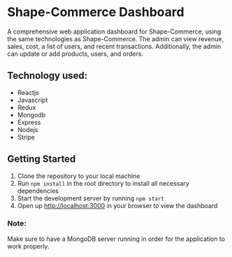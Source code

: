<h1>Shape-Commerce Dashboard</h1>
<p>A comprehensive web application dashboard for Shape-Commerce, using the same technologies as Shape-Commerce. The admin can view revenue, sales, cost, a list of users, and recent transactions. Additionally, the admin can update or add products, users, and orders.</p>
<h2>Technology used:</h2>
<ul>
  <li>Reactjs</li>
  <li>Javascript</li>
  <li>Redux</li>
  <li>Mongodb</li>
  <li>Express</li>
  <li>Nodejs</li>
  <li>Stripe</li>
</ul>
<h2>Getting Started</h2>
<ol>
  <li>Clone the repository to your local machine</li>
  <li>Run <code>npm install</code> in the root directory to install all necessary dependencies</li>
  <li>Start the development server by running <code>npm start</code></li>
  <li>Open up <a href="http://localhost:3000">http://localhost:3000</a> in your browser to view the dashboard</li>
</ol>
<h3>Note:</h3>
<p>Make sure to have a MongoDB server running in order for the application to work properly.</p>
